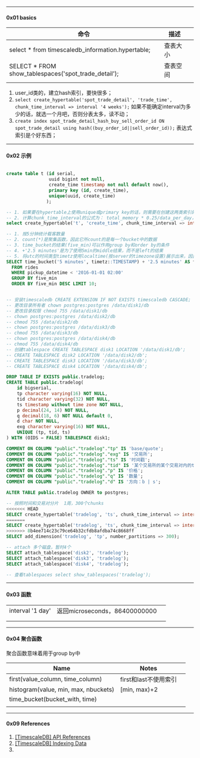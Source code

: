 



---

#### 0x01 basics



| 命令                                                 | 描述     |      |
| ---------------------------------------------------- | -------- | ---- |
| select * from timescaledb_information.hypertable;    | 查表大小 |      |
| SELECT * FROM show_tablespaces('spot_trade_detail'); | 查表空间 |      |
|                                                      |          |      |



1. user_id类的，建立hash索引，要快很多；
2. `select create_hypertable('spot_trade_detail', 'trade_time', chunk_time_interval => interval '4 weeks');`  如果不能确定interval为多少的话，就选一个月吧，否则分表太多，读不动；
3. `create index spot_trade_detail_hash_buy_sell_order_id ON spot_trade_detail using hash((buy_order_id||sell_order_id));` 表达式索引是个好东西；



----

#### 0x02 示例

```sql

create table t (id serial, 
				uuid bigint not null, 
				create_time timestamp not null default now(),
				primary key (id, create_time),
				unique(uuid, create_time)
			   );

-- 1. 如果要在hypertable上使用unique或primary key的话，则需要在创建这两类索引的字段中加上create_time，否则创建hypertable会失败
-- 2. 计算chunk_time_interval的公式为： total_memory * 0.25/data_per_day，0.24是指只占用系统25%的内存，比如内存 16GB，一天收数据量为2G，则 chunk_time_interval = 16*0.25/2=2天
select create_hypertable('t', 'create_time', chunk_time_interval => interval '1 weeks');

-- 1. 按5分钟统计载客数量
-- 2. count(*)是聚集函数，因此它所count的是每一个bucket中的数据
-- 3. time_bucket的结果(five_min)可以作用group by和order by的条件
-- 4. +'2.5 minutes'是为了使用5min的middle结果，而不是left的结果
-- 5. 将utc的时间类型timetz使用localtime(按server的timezone设置)展示出来，因此需要强制类型转换为TIMESTAMP
SELECT time_bucket('5 minutes', timetz::TIMESTAMP) + '2.5 minutes' AS five_min, count(*)
  FROM rides
  WHERE pickup_datetime < '2016-01-01 02:00'
  GROUP BY five_min
  ORDER BY five_min DESC LIMIT 10;


-- 安装timescaledb CREATE EXTENSION IF NOT EXISTS timescaledb CASCADE;
-- 更改目录所有者 chown postgres:postgres /data/disk1/db
-- 更改目录权限 chmod 755 /data/disk1/db
-- chown postgres:postgres /data/disk2/db
-- chmod 755 /data/disk2/db
-- chown postgres:postgres /data/disk3/db
-- chmod 755 /data/disk3/db
-- chown postgres:postgres /data/disk4/db
-- chmod 755 /data/disk4/db
-- 创建tablespace CREATE TABLESPACE disk1 LOCATION '/data/disk1/db';
-- CREATE TABLESPACE disk2 LOCATION '/data/disk2/db';
-- CREATE TABLESPACE disk3 LOCATION '/data/disk3/db';
-- CREATE TABLESPACE disk4 LOCATION '/data/disk4/db';

DROP TABLE IF EXISTS public.tradelog;
CREATE TABLE public.tradelog(
    id bigserial,
    tp character varying(16) NOT NULL,
    tid character varying(32) NOT NULL,
    ts timestamp without time zone NOT NULL,
    p decimal(24, 14) NOT NULL,
    q decimal(18, 6) NOT NULL default 0,
    d char NOT NULL,
    exg character varying(16) NOT NULL,
    UNIQUE (tp, tid, ts)
) WITH (OIDS = FALSE) TABLESPACE disk1;

COMMENT ON COLUMN "public"."tradelog"."tp" IS 'base/quote';
COMMENT ON COLUMN "public"."tradelog"."exg" IS '交易所';
COMMENT ON COLUMN "public"."tradelog"."ts" IS '时间戳';
COMMENT ON COLUMN "public"."tradelog"."tid" IS '某个交易所的某个交易对内的tradelog唯一性id，如果第三方交易提供唯一性id，则使用这个id；否则根据ts+自增的时间戳或交易量hash得到组合的id';
COMMENT ON COLUMN "public"."tradelog"."p" IS '价格';
COMMENT ON COLUMN "public"."tradelog"."q" IS '数量';
COMMENT ON COLUMN "public"."tradelog"."d" IS '方向：b | s';

ALTER TABLE public.tradelog OWNER to postgres;

-- 按照时间和交易对分片  1周，300个chunks
<<<<<<< HEAD
SELECT create_hypertable('tradelog', 'ts', chunk_time_interval => interval '1 weeks');
=======
SELECT create_hypertable('tradelog', 'ts', chunk_time_interval => interval '4 weeks');
>>>>>>> 8b4ee714c23c79ce64b32cfdb8afdba74c8668ff
SELECT add_dimension('tradelog', 'tp', number_partitions => 300);

-- attach 多个磁盘，暂时4个
SELECT attach_tablespace('disk2', 'tradelog');
SELECT attach_tablespace('disk3', 'tradelog');
SELECT attach_tablespace('disk4', 'tradelog');

-- 查看tablespaces select show_tablespaces('tradelog');

```



---

#### 0x03 函数



|                  |                               |      |
| ---------------- | ----------------------------- | ---- |
| interval '1 day' | 返回microseconds，86400000000 |      |
|                  |                               |      |
|                  |                               |      |



----

#### 0x04 聚合函数

聚合函数意味着用于group by中

| Name                                 | Notes                 |      |
| ------------------------------------ | --------------------- | ---- |
| first(value_column, time_column)     | first和last不使用索引 |      |
| histogram(value, min, max, nbuckets) | [min, max)+2          |      |
| time_bucket(bucket_with, time)       |                       |      |
|                                      |                       |      |





---

#### 0x09 References

1. [[TimescaleDB] API References](https://docs.timescale.com/v1.2/api#analytics)
2. [[TimescaleDB] Indexing Data](https://docs.timescale.com/v1.3/using-timescaledb/schema-management#indexing) 
3. 